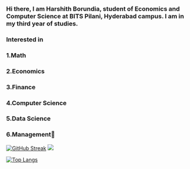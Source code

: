 ### Hi there, I am Harshith Borundia, student of Economics and Computer Science at BITS Pilani, Hyderabad campus. I am in my third year of studies.
### Interested in
### 1.Math
### 2.Economics
### 3.Finance
### 4.Computer Science
### 5.Data Science
### 6.Management👋

<!--
**HarshithBorundia/HarshithBorundia** is a ✨ _special_ ✨ repository because its `README.md` (this file) appears on your GitHub profile.

Here are some ideas to get you started:

- 🔭 I’m currently working on ...
- 🌱 I’m currently learning ...
- 👯 I’m looking to collaborate on ...
- 🤔 I’m looking for help with ...
- 💬 Ask me about ...
- 📫 How to reach me: ...
- 😄 Pronouns: ...
- ⚡ Fun fact: ...
-->
[![GitHub Streak](https://streak-stats.demolab.com/?user=HarshithBorundia)](https://git.io/streak-stats)  ![](https://komarev.com/ghpvc/?username=HarshithBorundia&color=red)

[![Top Langs](https://github-readme-stats-git-masterrstaa-rickstaa.vercel.app/api/top-langs/?username=HarshithBorundia)](https://github.com/HarshithBorundia/github-readme-stats)


